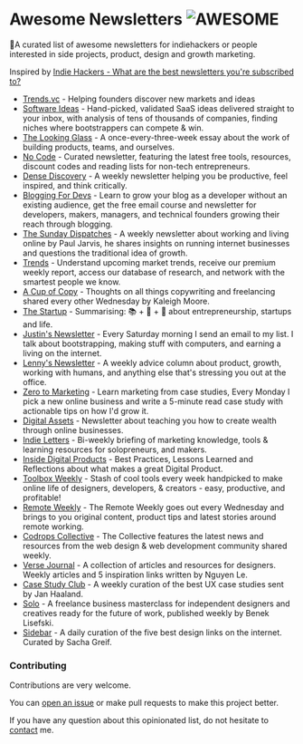 # Awesome Newsletters ![AWESOME](https://img.shields.io/static/v1?label=🎈&message=AWESOME&color=red&labelColor=666)
🎉A curated list of awesome newsletters for indiehackers or people interested in side projects, product, design and growth marketing.

Inspired by [Indie Hackers - What are the best newsletters you're subscribed to?](https://www.indiehackers.com/post/what-are-the-best-newsletters-youre-subscribed-to-19d46d2007)
- [Trends.vc](http://trends.vc/) - Helping founders discover new markets and ideas
- [Software Ideas](https://www.softwareideas.io/) - Hand-picked, validated SaaS ideas delivered straight to your inbox, with analysis of tens of thousands of companies, finding niches where bootstrappers can compete & win.
- [The Looking Glass](https://lg.substack.com/) - A once-every-three-week essay about the work of building products, teams, and ourselves.
- [No Code](https://www.getrevue.co/profile/nocode) - Curated newsletter, featuring the latest free tools, resources, discount codes and reading lists for non-tech entrepreneurs.
- [Dense Discovery](https://www.densediscovery.com/) - A weekly newsletter helping you be productive, feel inspired, and think critically.
- [Blogging For Devs](https://bloggingfordevs.com/) - Learn to grow your blog as a developer without an existing audience, get the free email course and newsletter for developers, makers, managers, and technical founders growing their reach through blogging.
- [The Sunday Dispatches](https://pjrvs.com/) - A weekly newsletter about working and living online by Paul Jarvis, he shares insights on running internet businesses and questions the traditional idea of growth.
- [Trends](http://trends.co/) - Understand upcoming market trends, receive our premium weekly report, access our database of research, and network with the smartest people we know.
- [A Cup of Copy](https://www.kaleighmoore.com/newsletter) - Thoughts on all things copywriting and freelancing shared every other Wednesday by Kaleigh Moore.
- [The Startup](https://thestartup.substack.com/) - Summarising: 📚 + 💭 + 🧠 about entrepreneurship, startups and life.
- [Justin's Newsletter](https://justinjackson.ca/newsletter) - Every Saturday morning I send an email to my list. I talk about bootstrapping, making stuff with computers, and earning a living on the internet.
- [Lenny's Newsletter](https://duuce.com/content/newsletter-lenny) - A weekly advice column about product, growth, working with humans, and anything else that's stressing you out at the office.
- [Zero to Marketing](https://zerotomarketing.com/) - Learn marketing from case studies, Every Monday I pick a new online business and write a 5-minute read case study with actionable tips on how I'd grow it.
- [Digital Assets](https://digitalasset.substack.com/) - Newsletter about teaching you how to create wealth through online businesses.
- [Indie Letters](https://indieletters.com/) - Bi-weekly briefing of marketing knowledge, tools & learning resources for solopreneurs, and makers.
- [Inside Digital Products](https://insidedigitalproducts.substack.com/) - Best Practices, Lessons Learned and Reflections about what makes a great Digital Product.
- [Toolbox Weekly](https://theprotoolbox.com/weekly/) - Stash of cool tools every week handpicked to make online life of designers, developers, & creators - easy, productive, and profitable!
- [Remote Weekly](https://www.remote.tools/work-from-home-newsletter) - The Remote Weekly goes out every Wednesday and brings to you original content, product tips and latest stories around remote working.
- [Codrops Collective](https://tympanus.net/codrops/collective/) - The Collective features the latest news and resources from the web design & web development community shared weekly.
- [Verse Journal](http://www.verse-co.com/) - A collection of articles and resources for designers. Weekly articles and 5 inspiration links written by Nguyen Le.
- [Case Study Club](https://www.casestudy.club/) - A weekly curation of the best UX case studies sent by Jan Haaland.
- [Solo](https://solowork.co/) - A freelance business masterclass for independent designers and creatives ready for the future of work, published weekly by Benek Lisefski.
- [Sidebar](https://sidebar.io/) - A daily curation of the five best design links on the internet. Curated by Sacha Greif.
### Contributing
Contributions are very welcome.

You can [open an issue](https://github.com/Yuxiaoy1/awesome-newsletters/issues/new) or make pull requests to make this project better.

If you have any question about this opinionated list, do not hesitate to [contact](https://yuxiaoy1.gitee.io/) me.
